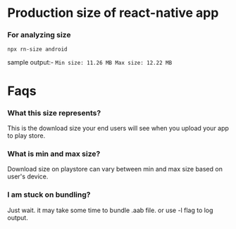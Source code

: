 # Production size of react-native app

### For analyzing size

```
npx rn-size android
```

sample output:-
`Min size: 11.26 MB Max size: 12.22 MB`

# Faqs

### What this size represents?

This is the download size your end users will see when you upload your app to play store.

### What is min and max size?

Download size on playstore can vary between min and max size based on user's device.

### I am stuck on bundling?

Just wait. it may take some time to bundle .aab file. or use -l flag to log output.
